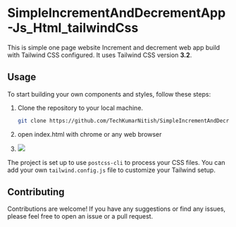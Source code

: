 # SimpleIncrementAndDecrementApp-Js_Html_tailwindCss
This is simple one page website Increment and decrement web app build  with Tailwind CSS configured. It uses Tailwind CSS version **3.2**.

## Usage

To start building your own components and styles, follow these steps:

1. Clone the repository to your local machine.
    ```sh
    git clone https://github.com/TechKumarNitish/SimpleIncrementAndDecrementApp_REACTJS_Html_tailwindCss.git
    ```

1. open index.html with chrome or any web browser
2. <img src="https://github.com/TechKumarNitish/SimpleIncrementAndDecrementApp_Js_Html_tailwindCss/blob/main/Screenshot%20from%202023-08-11%2013-53-39.png"/>

The project is set up to use `postcss-cli` to process your CSS files. You can add your own `tailwind.config.js` file to customize your Tailwind setup.

## Contributing

Contributions are welcome! If you have any suggestions or find any issues, please feel free to open an issue or a pull request.

